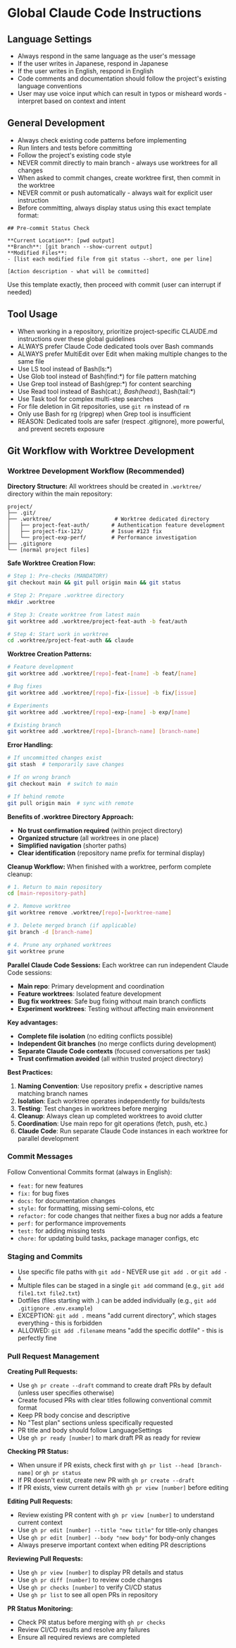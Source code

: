 # Global Claude Code Instructions

## Language Settings
- Always respond in the same language as the user's message
- If the user writes in Japanese, respond in Japanese
- If the user writes in English, respond in English
- Code comments and documentation should follow the project's existing language conventions
- User may use voice input which can result in typos or misheard words - interpret based on context and intent

## General Development
- Always check existing code patterns before implementing
- Run linters and tests before committing
- Follow the project's existing code style
- NEVER commit directly to main branch - always use worktrees for all changes
- When asked to commit changes, create worktree first, then commit in the worktree
- NEVER commit or push automatically - always wait for explicit user instruction
- Before committing, always display status using this exact template format:

```
## Pre-commit Status Check

**Current Location**: [pwd output]
**Branch**: [git branch --show-current output]
**Modified Files**:
- [list each modified file from git status --short, one per line]

[Action description - what will be committed]
```

Use this template exactly, then proceed with commit (user can interrupt if needed)

## Tool Usage
- When working in a repository, prioritize project-specific CLAUDE.md instructions over these global guidelines
- ALWAYS prefer Claude Code dedicated tools over Bash commands
- ALWAYS prefer MultiEdit over Edit when making multiple changes to the same file
- Use LS tool instead of Bash(ls:*)
- Use Glob tool instead of Bash(find:*) for file pattern matching
- Use Grep tool instead of Bash(grep:*) for content searching
- Use Read tool instead of Bash(cat:*), Bash(head:*), Bash(tail:*)
- Use Task tool for complex multi-step searches
- For file deletion in Git repositories, use `git rm` instead of `rm`
- Only use Bash for rg (ripgrep) when Grep tool is insufficient
- REASON: Dedicated tools are safer (respect .gitignore), more powerful, and prevent secrets exposure

## Git Workflow with Worktree Development

### Worktree Development Workflow (Recommended)

**Directory Structure:**
All worktrees should be created in `.worktree/` directory within the main repository:
```
project/
├── .git/
├── .worktree/                    # Worktree dedicated directory
│   ├── project-feat-auth/       # Authentication feature development
│   ├── project-fix-123/         # Issue #123 fix
│   └── project-exp-perf/        # Performance investigation
├── .gitignore
└── [normal project files]
```

**Safe Worktree Creation Flow:**
```bash
# Step 1: Pre-checks (MANDATORY)
git checkout main && git pull origin main && git status

# Step 2: Prepare .worktree directory
mkdir .worktree

# Step 3: Create worktree from latest main
git worktree add .worktree/project-feat-auth -b feat/auth

# Step 4: Start work in worktree
cd .worktree/project-feat-auth && claude
```

**Worktree Creation Patterns:**
```bash
# Feature development
git worktree add .worktree/[repo]-feat-[name] -b feat/[name]

# Bug fixes
git worktree add .worktree/[repo]-fix-[issue] -b fix/[issue]

# Experiments
git worktree add .worktree/[repo]-exp-[name] -b exp/[name]

# Existing branch
git worktree add .worktree/[repo]-[branch-name] [branch-name]
```

**Error Handling:**
```bash
# If uncommitted changes exist
git stash  # temporarily save changes

# If on wrong branch
git checkout main  # switch to main

# If behind remote
git pull origin main  # sync with remote
```

**Benefits of .worktree Directory Approach:**
- **No trust confirmation required** (within project directory)
- **Organized structure** (all worktrees in one place)
- **Simplified navigation** (shorter paths)
- **Clear identification** (repository name prefix for terminal display)

**Cleanup Workflow:**
When finished with a worktree, perform complete cleanup:
```bash
# 1. Return to main repository
cd [main-repository-path]

# 2. Remove worktree
git worktree remove .worktree/[repo]-[worktree-name]

# 3. Delete merged branch (if applicable)
git branch -d [branch-name]

# 4. Prune any orphaned worktrees
git worktree prune
```

**Parallel Claude Code Sessions:**
Each worktree can run independent Claude Code sessions:
- **Main repo**: Primary development and coordination
- **Feature worktrees**: Isolated feature development  
- **Bug fix worktrees**: Safe bug fixing without main branch conflicts
- **Experiment worktrees**: Testing without affecting main environment

**Key advantages:**
- **Complete file isolation** (no editing conflicts possible)
- **Independent Git branches** (no merge conflicts during development)
- **Separate Claude Code contexts** (focused conversations per task)
- **Trust confirmation avoided** (all within trusted project directory)

**Best Practices:**
1. **Naming Convention**: Use repository prefix + descriptive names matching branch names
2. **Isolation**: Each worktree operates independently for builds/tests
3. **Testing**: Test changes in worktrees before merging
4. **Cleanup**: Always clean up completed worktrees to avoid clutter
5. **Coordination**: Use main repo for git operations (fetch, push, etc.)
6. **Claude Code**: Run separate Claude Code instances in each worktree for parallel development

### Commit Messages
Follow Conventional Commits format (always in English):
- `feat:` for new features
- `fix:` for bug fixes
- `docs:` for documentation changes
- `style:` for formatting, missing semi-colons, etc
- `refactor:` for code changes that neither fixes a bug nor adds a feature
- `perf:` for performance improvements
- `test:` for adding missing tests
- `chore:` for updating build tasks, package manager configs, etc

### Staging and Commits
- Use specific file paths with `git add` - NEVER use `git add .` or `git add -A`
- Multiple files can be staged in a single `git add` command (e.g., `git add file1.txt file2.txt`)
- Dotfiles (files starting with .) can be added individually (e.g., `git add .gitignore .env.example`)
- EXCEPTION: `git add .` means "add current directory", which stages everything - this is forbidden
- ALLOWED: `git add .filename` means "add the specific dotfile" - this is perfectly fine

### Pull Request Management

**Creating Pull Requests:**
- Use `gh pr create --draft` command to create draft PRs by default (unless user specifies otherwise)
- Create focused PRs with clear titles following conventional commit format
- Keep PR body concise and descriptive
- No "Test plan" sections unless specifically requested
- PR title and body should follow LanguageSettings
- Use `gh pr ready [number]` to mark draft PR as ready for review

**Checking PR Status:**
- When unsure if PR exists, check first with `gh pr list --head [branch-name]` or `gh pr status`
- If PR doesn't exist, create new PR with `gh pr create --draft`
- If PR exists, view current details with `gh pr view [number]` before editing

**Editing Pull Requests:**
- Review existing PR content with `gh pr view [number]` to understand current context
- Use `gh pr edit [number] --title "new title"` for title-only changes
- Use `gh pr edit [number] --body "new body"` for body-only changes
- Always preserve important context when editing PR descriptions

**Reviewing Pull Requests:**
- Use `gh pr view [number]` to display PR details and status
- Use `gh pr diff [number]` to review code changes
- Use `gh pr checks [number]` to verify CI/CD status
- Use `gh pr list` to see all open PRs in repository

**PR Status Monitoring:**
- Check PR status before merging with `gh pr checks`
- Review CI/CD results and resolve any failures
- Ensure all required reviews are completed
